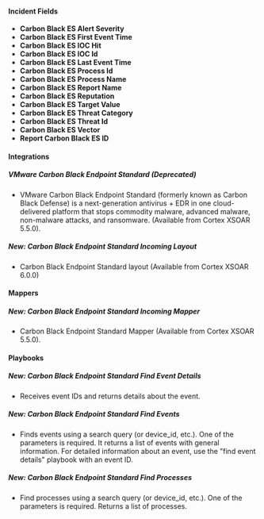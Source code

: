 
#### Incident Fields
- **Carbon Black ES Alert Severity**
- **Carbon Black ES First Event Time**
- **Carbon Black ES IOC Hit**
- **Carbon Black ES IOC Id**
- **Carbon Black ES Last Event Time**
- **Carbon Black ES Process Id**
- **Carbon Black ES Process Name**
- **Carbon Black ES Report Name**
- **Carbon Black ES Reputation**
- **Carbon Black ES Target Value**
- **Carbon Black ES Threat Category**
- **Carbon Black ES Threat Id**
- **Carbon Black ES Vector**
- **Report Carbon Black ES ID**

#### Integrations
##### VMware Carbon Black Endpoint Standard (Deprecated)
- VMware Carbon Black Endpoint Standard (formerly known as Carbon Black Defense) is a next-generation antivirus + EDR in one cloud-delivered platform that stops commodity malware, advanced malware, non-malware attacks, and ransomware. (Available from Cortex XSOAR 5.5.0).

##### New: Carbon Black Endpoint Standard Incoming Layout
- Carbon Black Endpoint Standard layout  (Available from Cortex XSOAR 6.0.0)

#### Mappers
##### New: Carbon Black Endpoint Standard Incoming Mapper
- Carbon Black Endpoint Standard Mapper (Available from Cortex XSOAR 5.5.0).

#### Playbooks
##### New: Carbon Black Endpoint Standard Find Event Details
- Receives event IDs and returns details about the event.

##### New: Carbon Black Endpoint Standard Find Events
- Finds events using a search query (or device_id, etc.). One of the parameters is required. It returns a list of events with general information. For detailed information about an event, use the "find event details" playbook with an event ID.

##### New: Carbon Black Endpoint Standard Find Processes
- Find processes using a search query (or device_id, etc.). One of the parameters is required. Returns a list of processes.


